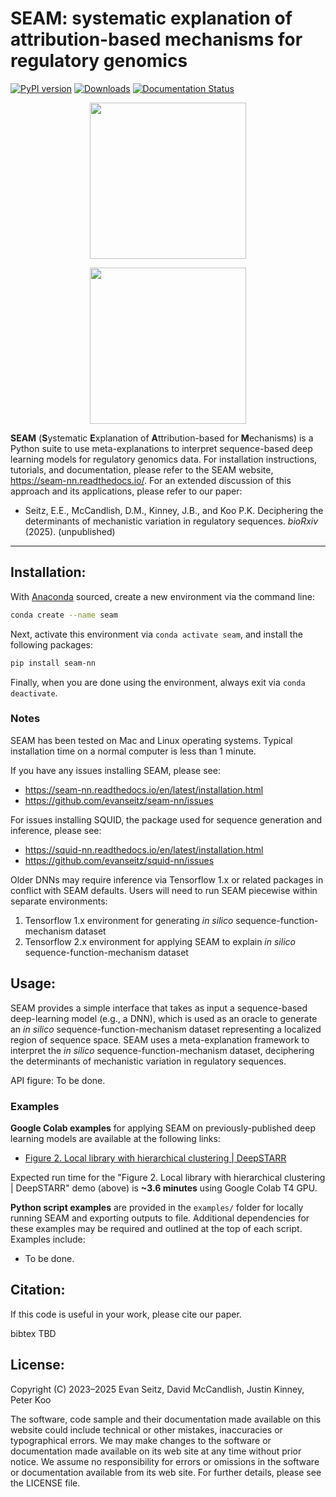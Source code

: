 SEAM: systematic explanation of attribution-based mechanisms for regulatory genomics
========================================================================
[![PyPI version](https://badge.fury.io/py/seam-nn.svg)](https://badge.fury.io/py/seam-nn)
[![Downloads](https://static.pepy.tech/badge/seam-nn)](https://pepy.tech/project/seam-nn) 
[![Documentation Status](https://readthedocs.org/projects/seam-nn/badge/?version=latest)](https://seam-nn.readthedocs.io/en/latest/?badge=latest)
<!-- [![DOI](https://zenodo.org/badge/711703377.svg)](https://zenodo.org/doi/10.5281/zenodo.11060671) -->

<p align="center">
	<img src="./docs/_static/seam_logo_light.png#gh-light-mode-only" width="250" height="250">
</p>
<p align="center">
	<img src="./docs/_static/seam_logo_dark.png#gh-dark-mode-only" width="250" height="250">
</p>

**SEAM** (**S**ystematic **E**xplanation of **A**ttribution-based for **M**echanisms) is a Python suite to use meta-explanations to interpret sequence-based deep learning models for regulatory genomics data. For installation instructions, tutorials, and documentation, please refer to the SEAM website, https://seam-nn.readthedocs.io/. For an extended discussion of this approach and its applications, please refer to our paper:

* Seitz, E.E., McCandlish, D.M., Kinney, J.B., and Koo P.K. Deciphering the determinants of mechanistic variation in regulatory sequences. <em>bioRxiv</em> (2025). (unpublished)
---

## Installation:

With [Anaconda](https://docs.anaconda.com/free/anaconda/install/index.html) sourced, create a new environment via the command line:

```bash
conda create --name seam
```

Next, activate this environment via `conda activate seam`, and install the following packages:

```bash
pip install seam-nn
```

Finally, when you are done using the environment, always exit via `conda deactivate`.


### Notes

SEAM has been tested on Mac and Linux operating systems. Typical installation time on a normal computer is less than 1 minute.

If you have any issues installing SEAM, please see:
- https://seam-nn.readthedocs.io/en/latest/installation.html
- https://github.com/evanseitz/seam-nn/issues

For issues installing SQUID, the package used for sequence generation and inference, please see:
- https://squid-nn.readthedocs.io/en/latest/installation.html
- https://github.com/evanseitz/squid-nn/issues

Older DNNs may require inference via Tensorflow 1.x or related packages in conflict with SEAM defaults. Users will need to run SEAM piecewise within separate environments:
1. Tensorflow 1.x environment for generating *in silico* sequence-function-mechanism dataset
2. Tensorflow 2.x environment for applying SEAM to explain *in silico* sequence-function-mechanism dataset

## Usage:
SEAM provides a simple interface that takes as input a sequence-based deep-learning model (e.g., a DNN), which is used as an oracle to generate an *in silico* sequence-function-mechanism dataset representing a localized region of sequence space. SEAM uses a meta-explanation framework to interpret the *in silico* sequence-function-mechanism dataset, deciphering the determinants of mechanistic variation in regulatory sequences.

<!-- <img src="./docs/_static/framework.png" alt="fig" width="1000"/> -->

API figure: To be done.

### Examples

**Google Colab examples** for applying SEAM on previously-published deep learning models are available at the following links:

- [Figure 2. Local library with hierarchical clustering | DeepSTARR](https://colab.research.google.com/drive/1HOM_ysa4HIh_ZoYzLwa4jZu4evyRntF7?usp=sharing)

Expected run time for the "Figure 2. Local library with hierarchical clustering | DeepSTARR" demo (above) is **~3.6 minutes** using Google Colab T4 GPU.

**Python script examples** are provided in the `examples/` folder for locally running SEAM and exporting outputs to file. Additional dependencies for these examples may be required and outlined at the top of each script. Examples include:

- To be done.

<!-- As well, the [seam-manuscript](https://github.com/evanseitz/seam-manuscript) repository contains examples to reproduce results in the manuscript, including the application of SQUID on other DNNs such as ChromBPNet and directly to experimental datasets -->

## Citation:
If this code is useful in your work, please cite our paper.

bibtex TBD

## License:
Copyright (C) 2023–2025 Evan Seitz, David McCandlish, Justin Kinney, Peter Koo

The software, code sample and their documentation made available on this website could include technical or other mistakes, inaccuracies or typographical errors. We may make changes to the software or documentation made available on its web site at any time without prior notice. We assume no responsibility for errors or omissions in the software or documentation available from its web site. For further details, please see the LICENSE file.
